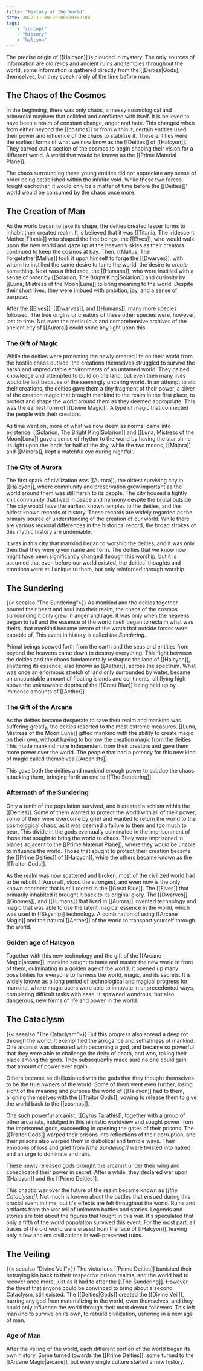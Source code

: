 ```yaml
---
title: "History of the World"
date: 2022-11-09T20:00:00+02:00
tags:
    - "concept"
    - "history"
    - "halcyon"
---
```


The precise origin of [[Halcyon]] is clouded in mystery. The only sources of information are old relics and ancient ruins and temples throughout the world, some information is gathered directly from the [[Deities|Gods]] themselves, but they speak rarely of the time before man.

## The Chaos of the Cosmos

In the beginning, there was only chaos, a messy cosmological and primordial mayhem that collided and conflicted with itself. It is believed to have been a realm of constant change, anger and hate. This changed when from either beyond the [[cosmos]] or from within it, certain entities used their power and influence of the chaos to stabilize it. These entities were the earliest forms of what we now know as the [[Deities]] of [[Halcyon]]. They carved out a section of the cosmos to begin shaping their vision for a different world. A world that would be known as the [[Prime Material Plane]].

The chaos surrounding these young entities did not appreciate any sense of order being established within the infinite void. While these two forces fought eachother, it would only be a matter of time before the [[Deities]]' world would be consumed by the chaos once more.

## The Creation of Man

As the world began to take its shape, the deities created lesser forms to inhabit their created realm. It is believed that it was [[Titania, The Iridescent Mother|Titania]] who shaped the first beings, the [[Elves]], who would walk upon the new world and gaze up at the heavenly skies as their creators continued to keep the cosmos at bay. Then, [[Mallus, The Forgefather|Mallus]] took it upon himself to forge the [[Dwarves]], with whom he instilled the same desire to tame the world, the desire to _create_ something. Next was a third race, the [[Humans]], who were instilled with a sense of order by [[Solarion, The Bright King|Solarion]] and curiosity by [[Luna, Mistress of the Moon|Luna]] to bring meaning to the world. Despite their short lives, they were imbued with ambition, joy, and a sense of purpose.

After the [[Elves]], [[Dwarves]], and [[Humans]], many more species followed. The true origins or creators of these other species were, however, lost to time. Not even the meticulous and comprehensive archives of the ancient city of [[Aurora]] could shine any light upon this.

### The Gift of Magic

While the deities were protecting the newly created life on their world from the hostile chaos outside, the creations themselves struggled to survive the harsh and unpredictable environments of an untamed world. They gained knowledge and attempted to build on the land, but even then many lives would be lost because of the seemingly uncaring world. In an attempt to aid their creations, the deities gave them a tiny fragment of their power, a sliver of the creation magic that brought mankind to the realm in the first place, to protect and shape the world around them as they deemed appropriate. This was the earliest form of [[Divine Magic]]. A type of magic that connected the people with their creators.

As time went on, more of what we now deem as normal came into existence. [[Solarion, The Bright King|Solarion]] and [[Luna, Mistress of the Moon|Luna]] gave a sense of rhythm to the world by having the star shine its light upon the lands for half of the day, while the two moons, [[Majora]] and [[Minora]], kept a watchful eye during nightfall.

### The City of Aurora

The first spark of civilization was [[Aurora]], the oldest surviving city in [[Halcyon]], where community and preservation grew important as the world around them was still harsh to its people. The city housed a tightly knit community that lived in peace and harmony despite the brutal outside. The city would have the earliest known temples to the deities, and the oldest known records of history. These records are widely regarded as the primary source of understanding of the creation of our world. While there are various regional differences in the historical record, the broad strokes of this mythic history are undeniable.

It was in this city that mankind began to worship the deities, and it was only then that they were given name and form. The deities that we know now might have been significantly changed through this worship, but it is assumed that even before our world existed, the deities' thoughts and emotions were still unique to them, but only reinforced through worship.

## The Sundering

{{< seealso "The Sundering">}}
As mankind and the deities together poured their heart and soul into their realm, the chaos of the cosmos surrounding it only grew in anger and rage. It was only when the heavens began to fall and the essence of the world itself began to reclaim what was theirs, that mankind became aware of the wrath that outside forces were capable of. This event in history is called _the Sundering_.

Primal beings spewed forth from the earth and the seas and entities from beyond the heavens came down to destroy everything. This fight between the deities and the chaos fundamentally reshaped the land of [[Halcyon]], shattering its essence, also known as [[Aether]], across the spectrum. What was once an enormous stretch of land only surrounded by water, became an uncountable amount of floating islands and continents, all flying high above the unknowable depths of the [[Great Blue]] being held up by immense amounts of [[Aether]].

### The Gift of the Arcane

As the deities became desperate to save their realm and mankind was suffering greatly, the deities resorted to the most extreme measures. [[Luna, Mistress of the Moon|Luna]] gifted mankind with the ability to create magic on their own, without having to borrow the creation magic from the deities. This made mankind more independent from their creators and gave them more power over the world. The people that had a potency for this new kind of magic called themselves [[Arcanists]].

This gave both the deities and mankind enough power to subdue the chaos attacking them, bringing forth an end to [[The Sundering]].

### Aftermath of the Sundering

Only a tenth of the population survived, and it created a schism within the [[Deities]]. Some of them wanted to protect the world with all of their power, some of them were overcome by grief and wanted to return the world to the cosmological chaos, as it was deemed a failure to them and too much to bear. This divide in the gods eventually culminated in the imprisonment of those that sought to bring the world to chaos. They were imprisoned in planes adjacent to the [[Prime Material Plane]], where they would be unable to influence the world. Those that sought to protect their creation became the [[Prime Deities]] of [[Halcyon]], while the others became known as the [[Traitor Gods]].

As the realm was now scattered and broken, most of the civilized world had to be rebuilt. [[Aurora]], stood the strongest, and even now is the only known continent that is still rooted in the [[Great Blue]]. The [[Elves]] that primarily inhabited it brought it back to its original glory. The [[Dwarves]], [[Gnomes]], and [[Humans]] that lived in [[Aurora]] invented technology and magic that was able to use the latent magical essence in the world, which was used in [[Skyship]] technology. A combination of using [[Arcane Magic]] and the natural [[Aether]] of the world to transport yourself through the world.

### Golden age of Halcyon

Together with this new technology and the gift of the [[Arcane Magic|arcane]], mankind sought to tame and master the new world in front of them, culminating in a golden age of the world. It opened up many possibilities for everyone to harness the world, magic, and its secrets. It is widely known as a long period of technological and magical progress for mankind, where magic users were able to innovate in unprecedented ways, completing difficult tasks with ease. It spawned wondrous, but also dangerous, new forms of life and power in the world.

## The Cataclysm

{{< seealso "The Cataclysm">}}
But this progress also spread a deep rot through the world. It exemplified the arrogance and selfishness of mankind. One arcanist was obsessed with becoming a god, and became so powerful that they were able to challenge the deity of death, and won, taking their place among the gods. They subsequently made sure no one could gain that amount of power ever again.

Others became so disillusioned with the gods that they thought themselves to be the true owners of the world. Some of them went even further, losing sight of the meaning and purpose the world of [[Halcyon]] had to them, aligning themselves with the [[Traitor Gods]], vowing to release them to give the world back to the [[cosmos]].

One such powerful arcanist, [[Cyrus Tarathis]], together with a group of other arcanists, indulged in this nihilistic worldview and sought power from the imprisoned gods, succeeding in opening the gates of their prisons. The [[Traitor Gods]] warped their prisons into reflections of their corruption, and their prisons also warped them in diabolical and terrible ways. Their emotions of loss and grief from _[[the Sundering]]_ were twisted into hatred and an urge to dominate and ruin.

These newly released gods brought the arcanist under their wing and consolidated their power in secret. After a while, they declared war upon [[Halcyon]] and the [[Prime Deities]].

This chaotic war over the future of the realm became known as _[[the Cataclysm]]_. Not much is known about the battles that ensued during this crucial event in time, but it's effects are felt throughout the world. Ruins and artifacts from the war tell of unknown battles and stories. Legends and stories are told about the figures that fought in this war. It's speculated that only a fifth of the world population survived this event. For the most part, all traces of the old world were erased from the face of [[Halcyon]], leaving only a few ancient civilizations in well-preserved ruins.

## The Veiling

{{< seealso "Divine Veil">}}
The victorious [[Prime Deities]] banished their betraying kin back to their respective prison realms, and the world had to recover once more, just as it had to after the [[The Sundering]]. However, the threat that anyone could be convinced to bring about a second Cataclysm, still existed. The [[Deities|Gods]] created the [[Divine Veil]], barring any god from materializing in the world, even themselves, and they could only influence the world through their most devout followers. This left mankind to survive on its own, to rebuild civilization, ushering in a new age of man.

### Age of Man

After the veiling of the world, each different portion of the world began its own history. Some turned towards the [[Prime Deities]], some turned to the [[Arcane Magic|arcane]], but every single culture started a new history.
